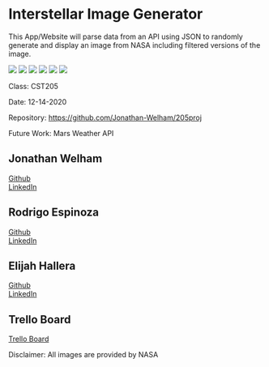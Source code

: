 # Interstellar Image Generator
This App/Website will parse data from an API using JSON to randomly generate and 
display an image from NASA including filtered versions of the image.


![](https://img.shields.io/github/last-commit/Jonathan-Welham/205proj)
![](https://img.shields.io/github/repo-size/Jonathan-Welham/205proj)
![](https://img.shields.io/github/contributors/Jonathan-Welham/205proj)
![](https://img.shields.io/github/languages/top/Jonathan-Welham/205proj)
![](https://img.shields.io/github/stars/Jonathan-Welham/205proj)
![](https://img.shields.io/github/forks/Jonathan-Welham/205proj?style=social)

Class: CST205

Date: 12-14-2020

Repository: https://github.com/Jonathan-Welham/205proj

Future Work: Mars Weather API

## Jonathan Welham     
[Github](https://github.com/Jonathan-Welham)  
[LinkedIn](https://www.linkedin.com/in/jwelham/)
   
## Rodrigo Espinoza    
[Github](https://github.com/espi2040)  
[LinkedIn](https://www.linkedin.com/in/rodrigo-espinoza-b3b00b1a3/)

## Elijah Hallera     
[Github](https://github.com/ElijahHallera)  
[LinkedIn](https://www.linkedin.com/in/elijah-hallera-892278199/)

## Trello Board
[Trello Board](https://trello.com/b/64Es5i7f/cst-205-final-board)

Disclaimer: All images are provided by NASA

